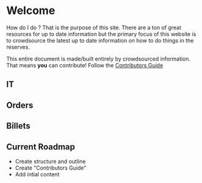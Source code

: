 # Welcome

How do I do <blank>? That is the purpose of this site. There are a ton of great resources for up to date information but the primary focus of this website is to crowdsource the latest up to date information on how to do things in the reserves.
  
This entire document is made/built entirely by crowdsourced information. That means **you** can contribute! Follow the [Contributors Guide](https://navy-reserve-wiki.readthedocs.io/en/latest/contribute)
  
## IT

## Orders

## Billets

## Current Roadmap

- Create structure and outline
- Create "Contributors Guide"
- Add intial content 
